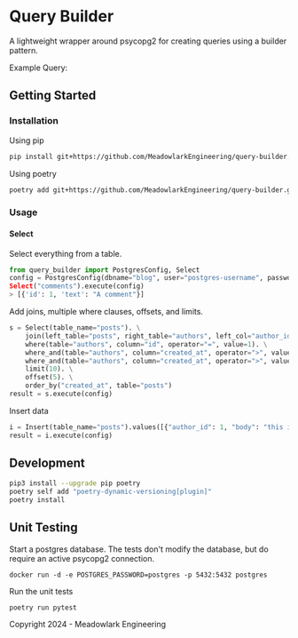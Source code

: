 # Query Builder

A lightweight wrapper around psycopg2 for creating queries using a builder pattern.

Example Query:


## Getting Started

### Installation

Using pip
```sh
pip install git+https://github.com/MeadowlarkEngineering/query-builder.git#egg=query-builder
```

Using poetry
```sh
poetry add git+https://github.com/MeadowlarkEngineering/query-builder.git
```

### Usage

#### Select

Select everything from a table.

```python
from query_builder import PostgresConfig, Select
config = PostgresConfig(dbname="blog", user="postgres-username", password="postgres-password)
Select("comments").execute(config)
> [{'id': 1, 'text': "A comment"}]
```

Add joins, multiple where clauses, offsets, and limits.

```python
s = Select(table_name="posts"). \
    join(left_table="posts", right_table="authors", left_col="author_id", right_col="id"). \
    where(table="authors", column="id", operator="=", value=1). \
    where_and(table="authors", column="created_at", operator=">", value="2024-01-01"). \
    where_and(table="authors", column="created_at", operator=">", value="2024-01-01"). \
    limit(10). \
    offset(5). \
    order_by("created_at", table="posts")
result = s.execute(config)
```

Insert data
```python
i = Insert(table_name="posts").values([{"author_id": 1, "body": "this is a post"}])
result = i.execute(config)
```

## Development
```sh
pip3 install --upgrade pip poetry
poetry self add "poetry-dynamic-versioning[plugin]"
poetry install
```

## Unit Testing

Start a postgres database. The tests don't modify the database, but do require an active psycopg2 connection.

```
docker run -d -e POSTGRES_PASSWORD=postgres -p 5432:5432 postgres
```

Run the unit tests
```
poetry run pytest
```

Copyright 2024 - Meadowlark Engineering